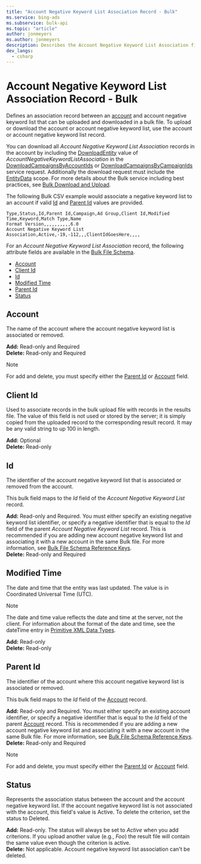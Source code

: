 ```yaml
---
title: "Account Negative Keyword List Association Record - Bulk"
ms.service: bing-ads
ms.subservice: bulk-api
ms.topic: "article"
author: jonmeyers
ms.author: jonmeyers
description: Describes the Account Negative Keyword List Association fields in a Bulk file.
dev_langs:
  - csharp
---
```

# Account Negative Keyword List Association Record - Bulk
Defines an association record between an [account](account.md) and account negative keyword list that can be uploaded and downloaded in a bulk file. To upload or download the account or account negative keyword list, use the account or account negative keyword list record.

You can download all *Account Negative Keyword List Association* records in the account by including the [DownloadEntity](downloadentity.md) value of *AccountNegativeKeywordListAssociation* in the [DownloadCampaignsByAccountIds](downloadcampaignsbyaccountids.md) or [DownloadCampaignsByCampaignIds](downloadcampaignsbycampaignids.md) service request. Additionally the download request must include the [EntityData](datascope.md#entitydata) scope. For more details about the Bulk service including best practices, see [Bulk Download and Upload](../guides/bulk-download-upload.md).

The following Bulk CSV example would associate a negative keyword list to an account if valid [Id](#id) and [Parent Id](#parentid) values are provided.

```csv
Type,Status,Id,Parent Id,Campaign,Ad Group,Client Id,Modified Time,Keyword,Match Type,Name
Format Version,,,,,,,,,,6.0
Account Negative Keyword List Association,Active,-19,-112,,,ClientIdGoesHere,,,,
```

For an *Account Negative Keyword List Association* record, the following attribute fields are available in the [Bulk File Schema](bulk-file-schema.md). 

- [Account](#account)
- [Client Id](#clientid)
- [Id](#id)
- [Modified Time](#modifiedtime)
- [Parent Id](#parentid)
- [Status](#status)

## <a name="account"></a>Account
The name of the account where the account negative keyword list is associated or removed.

**Add:** Read-only and Required  
**Delete:** Read-only and Required  

> [!NOTE]
> For add and delete, you must specify either the [Parent Id](#parentid) or [Account](account.md) field.  

## <a name="clientid"></a>Client Id
Used to associate records in the bulk upload file with records in the results file. The value of this field is not used or stored by the server; it is simply copied from the uploaded record to the corresponding result record. It may be any valid string to up 100 in length.

**Add:** Optional  
**Delete:** Read-only  

## <a name="id"></a>Id
The identifier of the account negative keyword list that is associated or removed from the account.

This bulk field maps to the *Id* field of the *Account Negative Keyword List* record.

**Add:** Read-only and Required. You must either specify an existing negative keyword list identifier, or specify a negative identifier that is equal to the *Id* field of the parent *Account Negative Keyword List* record. This is recommended if you are adding new account negative keyword list and associating it with a new account in the same Bulk file. For more information, see [Bulk File Schema Reference Keys](../bulk-service/bulk-file-schema.md#referencekeys).  
**Delete:** Read-only and Required  

## <a name="modifiedtime"></a>Modified Time
The date and time that the entity was last updated. The value is in Coordinated Universal Time (UTC).

> [!NOTE]
> The date and time value reflects the date and time at the server, not the client. For information about the format of the date and time, see the dateTime entry in [Primitive XML Data Types](https://go.microsoft.com/fwlink/?linkid=859198).

**Add:** Read-only   
**Delete:** Read-only  

## <a name="parentid"></a>Parent Id
The identifier of the account where this account negative keyword list is associated or removed.

This bulk field maps to the *Id* field of the [Account](account.md) record.

**Add:** Read-only and Required. You must either specify an existing account identifier, or specify a negative identifier that is equal to the *Id* field of the parent [Account](account.md) record. This is recommended if you are adding a new account negative keyword list and associating it with a new account in the same Bulk file. For more information, see [Bulk File Schema Reference Keys](../bulk-service/bulk-file-schema.md#referencekeys).  
**Delete:** Read-only and Required  

> [!NOTE]
> For add and delete, you must specify either the [Parent Id](#parentid) or [Account](account.md) field.  

## <a name="status"></a>Status
Represents the association status between the account and the account negative keyword list. If the account negative keyword list is not associated with the account, this field's value is Active. To delete the criterion, set the status to Deleted.

**Add:** Read-only. The status will always be set to *Active* when you add criterions. If you upload another value (e.g., *Foo*) the result file will contain the same value even though the criterion is active.  
**Delete:** Not applicable. Account negative keyword list association can't be deleted.  
